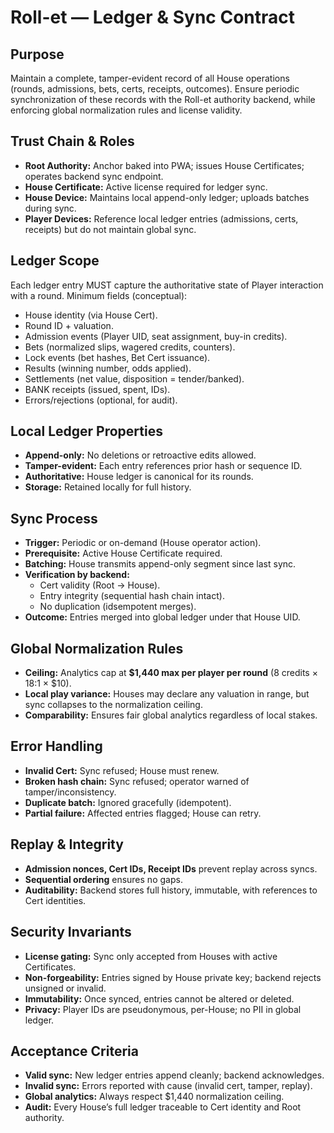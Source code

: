 # Roll-et — Ledger & Sync Contract

## Purpose
Maintain a complete, tamper-evident record of all House operations (rounds, admissions, bets, certs, receipts, outcomes). Ensure periodic synchronization of these records with the Roll-et authority backend, while enforcing global normalization rules and license validity.

## Trust Chain & Roles
- **Root Authority:** Anchor baked into PWA; issues House Certificates; operates backend sync endpoint.  
- **House Certificate:** Active license required for ledger sync.  
- **House Device:** Maintains local append-only ledger; uploads batches during sync.  
- **Player Devices:** Reference local ledger entries (admissions, certs, receipts) but do not maintain global sync.  

## Ledger Scope
Each ledger entry MUST capture the authoritative state of Player interaction with a round. Minimum fields (conceptual):  
- House identity (via House Cert).  
- Round ID + valuation.  
- Admission events (Player UID, seat assignment, buy-in credits).  
- Bets (normalized slips, wagered credits, counters).  
- Lock events (bet hashes, Bet Cert issuance).  
- Results (winning number, odds applied).  
- Settlements (net value, disposition = tender/banked).  
- BANK receipts (issued, spent, IDs).  
- Errors/rejections (optional, for audit).  

## Local Ledger Properties
- **Append-only:** No deletions or retroactive edits allowed.  
- **Tamper-evident:** Each entry references prior hash or sequence ID.  
- **Authoritative:** House ledger is canonical for its rounds.  
- **Storage:** Retained locally for full history.  

## Sync Process
- **Trigger:** Periodic or on-demand (House operator action).  
- **Prerequisite:** Active House Certificate required.  
- **Batching:** House transmits append-only segment since last sync.  
- **Verification by backend:**  
  - Cert validity (Root → House).  
  - Entry integrity (sequential hash chain intact).  
  - No duplication (idsempotent merges).  
- **Outcome:** Entries merged into global ledger under that House UID.  

## Global Normalization Rules
- **Ceiling:** Analytics cap at **$1,440 max per player per round** (8 credits × 18:1 × $10).  
- **Local play variance:** Houses may declare any valuation in range, but sync collapses to the normalization ceiling.  
- **Comparability:** Ensures fair global analytics regardless of local stakes.  

## Error Handling
- **Invalid Cert:** Sync refused; House must renew.  
- **Broken hash chain:** Sync refused; operator warned of tamper/inconsistency.  
- **Duplicate batch:** Ignored gracefully (idempotent).  
- **Partial failure:** Affected entries flagged; House can retry.  

## Replay & Integrity
- **Admission nonces, Cert IDs, Receipt IDs** prevent replay across syncs.  
- **Sequential ordering** ensures no gaps.  
- **Auditability:** Backend stores full history, immutable, with references to Cert identities.  

## Security Invariants
- **License gating:** Sync only accepted from Houses with active Certificates.  
- **Non-forgeability:** Entries signed by House private key; backend rejects unsigned or invalid.  
- **Immutability:** Once synced, entries cannot be altered or deleted.  
- **Privacy:** Player IDs are pseudonymous, per-House; no PII in global ledger.  

## Acceptance Criteria
- **Valid sync:** New ledger entries append cleanly; backend acknowledges.  
- **Invalid sync:** Errors reported with cause (invalid cert, tamper, replay).  
- **Global analytics:** Always respect $1,440 normalization ceiling.  
- **Audit:** Every House’s full ledger traceable to Cert identity and Root authority.  
